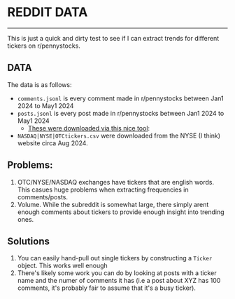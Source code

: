 # REDDIT DATA
---

This is just a quick and dirty test to see if I can extract trends for different tickers on r/pennystocks.


## DATA

The data is as follows:
- `comments.jsonl` is every comment made in r/pennystocks between Jan1 2024 to May1 2024
- `posts.jsonl` is every post made in r/pennystocks between Jan1 2024 to May1 2024
  - [These were downloaded via this nice tool](https://arctic-shift.photon-reddit.com/download-tool): 
- `NASDAQ|NYSE|OTCtickers.csv` were downloaded from the  NYSE (I think) website circa Aug 2024.


## Problems:

1. OTC/NYSE/NASDAQ exchanges have tickers that are english words. This casues huge problems when extracting frequencies in comments/posts.
2. Volume. While the subreddit is somewhat large, there  simply arent enough comments about tickers to provide enough insight into trending ones.

## Solutions
1. You can easily hand-pull out single tickers by constructing a `Ticker` object. This works well enough
2. There's likely some work you can do by looking at posts with a ticker name and the numer of comments it has (i.e a post about XYZ has 100 comments, it's probably fair to assume that it's a busy ticker).

